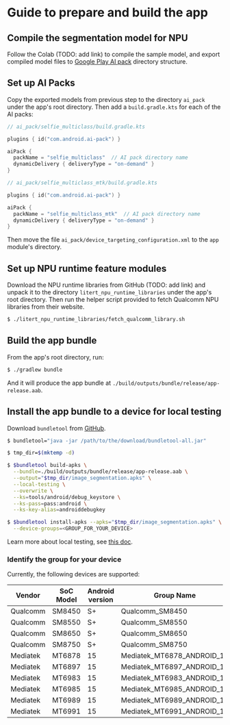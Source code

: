 # Guide to prepare and build the app

## Compile the segmentation model for NPU

Follow the Colab (TODO: add link) to compile the sample model, and export
compiled model files to
[Google Play AI pack](https://developer.android.com/google/play/on-device-ai)
directory structure.

## Set up AI Packs

Copy the exported models from previous step to the directory `ai_pack` under
the app's root directory. Then add a `build.gradle.kts` for each of the AI
packs:

```kotlin
// ai_pack/selfie_multiclass/build.gradle.kts

plugins { id("com.android.ai-pack") }

aiPack {
  packName = "selfie_multiclass"  // AI pack directory name
  dynamicDelivery { deliveryType = "on-demand" }
}
```

```kotlin
// ai_pack/selfie_multiclass_mtk/build.gradle.kts

plugins { id("com.android.ai-pack") }

aiPack {
  packName = "selfie_multiclass_mtk"  // AI pack directory name
  dynamicDelivery { deliveryType = "on-demand" }
}
```

Then move the file `ai_pack/device_targeting_configuration.xml` to the `app`
module's directory.

## Set up NPU runtime feature modules

Download the NPU runtime libraries from GitHub (TODO: add link) and unpack it to
the directory `litert_npu_runtime_libraries` under the app's root directory.
Then run the helper script provided to fetch Qualcomm NPU libraries from their
website.

```sh
$ ./litert_npu_runtime_libraries/fetch_qualcomm_library.sh
```

## Build the app bundle

From the app's root directory, run:

```sh
$ ./gradlew bundle
```

And it will produce the app bundle at
`./build/outputs/bundle/release/app-release.aab`.

## Install the app bundle to a device for local testing

Download `bundletool` from [GitHub](https://github.com/google/bundletool/releases).

```sh
$ bundletool="java -jar /path/to/the/download/bundletool-all.jar"

$ tmp_dir=$(mktemp -d)

$ $bundletool build-apks \
  --bundle=./build/outputs/bundle/release/app-release.aab \
  --output="$tmp_dir/image_segmentation.apks" \
  --local-testing \
  --overwrite \
  --ks=tools/android/debug_keystore \
  --ks-pass=pass:android \
  --ks-key-alias=androiddebugkey

$ $bundletool install-apks --apks="$tmp_dir/image_segmentation.apks" \
  --device-groups=<GROUP_FOR_YOUR_DEVICE>
```

Learn more about local testing, see [this doc](https://developer.android.com/google/play/on-device-ai#local-testing).

### Identify the group for your device

Currently, the following devices are supported:

| Vendor   | SoC Model | Android version | Group Name                 |
|----------|-----------|-----------------|----------------------------|
| Qualcomm | SM8450    |  S+             | Qualcomm_SM8450            |
| Qualcomm | SM8550    |  S+             | Qualcomm_SM8550            |
| Qualcomm | SM8650    |  S+             | Qualcomm_SM8650            |
| Qualcomm | SM8750    |  S+             | Qualcomm_SM8750            |
| Mediatek | MT6878    |  15             | Mediatek_MT6878_ANDROID_15 |
| Mediatek | MT6897    |  15             | Mediatek_MT6897_ANDROID_15 |
| Mediatek | MT6983    |  15             | Mediatek_MT6983_ANDROID_15 |
| Mediatek | MT6985    |  15             | Mediatek_MT6985_ANDROID_15 |
| Mediatek | MT6989    |  15             | Mediatek_MT6989_ANDROID_15 |
| Mediatek | MT6991    |  15             | Mediatek_MT6991_ANDROID_15 |
